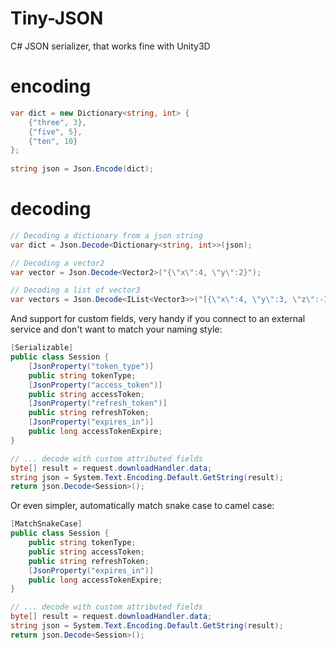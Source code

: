 # Tiny-JSON
C# JSON serializer, that works fine with Unity3D

# encoding

```csharp
var dict = new Dictionary<string, int> {
	{"three", 3},
	{"five", 5},
	{"ten", 10}
};
	
string json = Json.Encode(dict);
```

# decoding

  
```csharp
// Decoding a dictionary from a json string
var dict = Json.Decode<Dictionary<string, int>>(json);

// Decoding a vector2
var vector = Json.Decode<Vector2>("{\"x\":4, \"y\":2}");

// Decoding a list of vector3
var vectors = Json.Decode<IList<Vector3>>("[{\"x\":4, \"y\":3, \"z\":-1}, {\"x\":1, \"y\":1, \"z\":1}, {}]");
```

And support for custom fields, very handy if you connect to an external service and don't want to match your naming style:

```csharp
[Serializable]
public class Session {
	[JsonProperty("token_type")]
	public string tokenType;
	[JsonProperty("access_token")] 
	public string accessToken;
	[JsonProperty("refresh_token")]
	public string refreshToken;
	[JsonProperty("expires_in")]
	public long accessTokenExpire;
}

// ... decode with custom attributed fields
byte[] result = request.downloadHandler.data;
string json = System.Text.Encoding.Default.GetString(result);
return json.Decode<Session>();
```

Or even simpler, automatically match snake case to camel case:

```csharp
[MatchSnakeCase]
public class Session {
	public string tokenType;
	public string accessToken;
	public string refreshToken;
	[JsonProperty("expires_in")]
	public long accessTokenExpire;
}

// ... decode with custom attributed fields
byte[] result = request.downloadHandler.data;
string json = System.Text.Encoding.Default.GetString(result);
return json.Decode<Session>();
```

